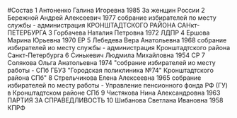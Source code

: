 #Состав
1 Антоненко Галина Игоревна 1985 За женщин России
2 Бережной Андрей Алексеевич 1977 собрание избирателей по месту службы - администрация КРОНШТАДТСКОГО РАЙОНА САНкт-ПЕТЕРБУРГА
3 Горбачева Наталия Петровна 1972 ЛДПР
4 Ершова Марина Юрьевна 1970 ЕР
5 Лебедева Вера Анатольевна 1968 собрание избирателей ио месту службы - администрация Кронштадтского района Санкт-Петербурга
6 Синькевич Людмила Михайловна 1954 СР
7 Солякова Ольга Анатольевна 1974 \"собрание избирателей ио месту работы - СПб ГБУЗ \"Городская поликлиника №74\" Кронштадтского района СПб\"
8 Стрельчикова Елена Алексеевна 1965 собрание избирателей по месту работы - Управление пенсионного фонда РФ (ГУ) в Кронштадтском районе СПб
9 Чистякова Нина Александровна 1963 ПАРТИЯ ЗА СПРАВЕДЛИВОСТЬ
10 Шибанова Светлана Ивановна 1958 КПРФ
